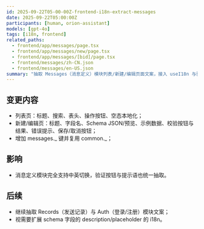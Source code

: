 ```yaml
---
id: 2025-09-22T05-00-00Z-frontend-i18n-extract-messages
date: 2025-09-22T05:00:00Z
participants: [human, orion-assistant]
models: [gpt-4o]
tags: [i18n, frontend]
related_paths:
  - frontend/app/messages/page.tsx
  - frontend/app/messages/new/page.tsx
  - frontend/app/messages/[bid]/page.tsx
  - frontend/messages/zh-CN.json
  - frontend/messages/en-US.json
summary: "抽取 Messages（消息定义）模块列表/新建/编辑页面文案，接入 useI18n 与验证按钮本地化"
---
```


## 变更内容

- 列表页：标题、搜索、表头、操作按钮、空态本地化；
- 新建/编辑页：标题、字段名、Schema JSON/预览、示例数据、校验按钮与结果、错误提示、保存/取消按钮；
- 增加 messages._ 键并复用 common._；

## 影响

- 消息定义模块完全支持中英切换，验证按钮与提示语也统一抽取。

## 后续

- 继续抽取 Records（发送记录）与 Auth（登录/注册）模块文案；
- 视需要扩展 schema 字段的 description/placeholder 的 i18n。
